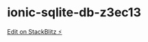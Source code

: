 # ionic-sqlite-db-z3ec13

[Edit on StackBlitz ⚡️](https://stackblitz.com/edit/ionic-sqlite-db-z3ec13)